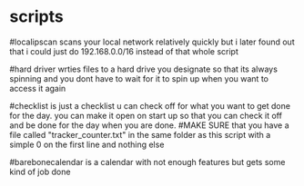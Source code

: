 # scripts
#localipscan scans your local network relatively quickly but i later found out that i could just do 192.168.0.0/16 instead of that whole script

#hard driver wrties files to a hard drive you designate so that its always spinning and you dont have to wait for it to spin up when you want to access it again

#checklist is just a checklist u can check off for what you want to get done for the day. you can make it open on start up so that you can check it off and be done for the day when you are done.
#MAKE SURE that you have a file called "tracker_counter.txt" in the same folder as this script with a simple 0 on the first line and nothing else

#barebonecalendar is a calendar with not enough features but gets some kind of job done
